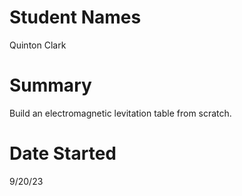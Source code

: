 # Student Names 
Quinton Clark

# Summary
Build an electromagnetic levitation table from scratch. 

# Date Started
9/20/23

